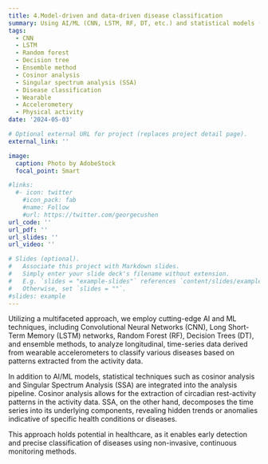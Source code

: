 ```yaml
---
title: 4.Model-driven and data-driven disease classification
summary: Using AI/ML (CNN, LSTM, RF, DT, etc.) and statistical models (cosinor, SSA) to longitudinal, time-series physical activity data to classify different diseases
tags:
  - CNN
  - LSTM
  - Random forest
  - Decision tree
  - Ensemble method
  - Cosinor analysis
  - Singular spectrum analysis (SSA)
  - Disease classification
  - Wearable
  - Accelerometery
  - Physical activity
date: '2024-05-03'

# Optional external URL for project (replaces project detail page).
external_link: ''

image:
  caption: Photo by AdobeStock
  focal_point: Smart

#links:
  #- icon: twitter
    #icon_pack: fab
    #name: Follow
    #url: https://twitter.com/georgecushen
url_code: ''
url_pdf: ''
url_slides: ''
url_video: ''

# Slides (optional).
#   Associate this project with Markdown slides.
#   Simply enter your slide deck's filename without extension.
#   E.g. `slides = "example-slides"` references `content/slides/example-slides.md`.
#   Otherwise, set `slides = ""`.
#slides: example
---
```


Utilizing a multifaceted approach, we employ cutting-edge AI and ML techniques, including Convolutional Neural Networks (CNN), Long Short-Term Memory (LSTM) networks, Random Forest (RF), Decision Trees (DT), and ensemble methods, to analyze longitudinal, time-series data derived from wearable accelerometers to classify various diseases based on patterns extracted from the activity data.

In addition to AI/ML models, statistical techniques such as cosinor analysis and Singular Spectrum Analysis (SSA) are integrated into the analysis pipeline. Cosinor analysis allows for the extraction of circadian rest-activity patterns in the activity data. SSA, on the other hand, decomposes the time series into its underlying components, revealing hidden trends or anomalies indicative of specific health conditions or diseases.

This approach holds potential in healthcare, as it enables early detection and precise classification of diseases using non-invasive, continuous monitoring methods. 


 